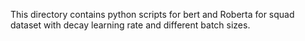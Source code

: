 This directory contains python scripts for bert and Roberta for squad dataset with decay learning rate and different batch sizes.
